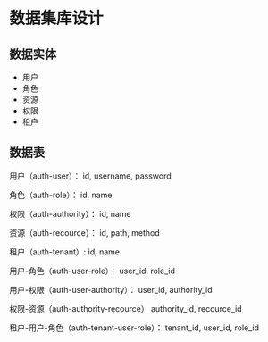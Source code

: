 # 数据集库设计

## 数据实体

- 用户
- 角色
- 资源
- 权限
- 租户


## 数据表

用户（auth-user）：
id, username, password

角色（auth-role）：
id, name

权限（auth-authority）：
id, name

资源（auth-recource）：
id, path, method

租户（auth-tenant）:
id, name

用户-角色（auth-user-role）：
user_id, role_id

用户-权限（auth-user-authority）：
user_id, authority_id

权限-资源（auth-authority-recource）
authority_id, recource_id

租户-用户-角色（auth-tenant-user-role）：
tenant_id, user_id, role_id




